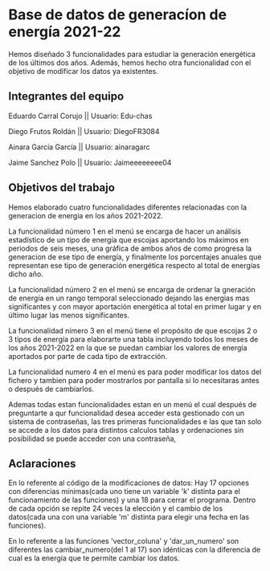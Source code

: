 # Base de datos de generacíon de energía 2021-22

Hemos diseñado 3 funcionalidades para estudiar la generación energética de los últimos dos años. Además, hemos hecho otra funcionalidad con el objetivo de modificar los datos ya existentes.


## Integrantes del equipo

Eduardo Carral Corujo || 
Usuario: Edu-chas

Diego Frutos Roldán ||
Usuario: DiegoFR3084

Ainara García García ||
Usuario: ainaragarc

Jaime Sanchez Polo ||
Usuario: Jaimeeeeeeee04


## Objetivos del trabajo
Hemos elaborado cuatro funcionalidades diferentes relacionadas con la generacion de energia en los años 2021-2022. 

La funcionalidad número 1 en el menú se encarga de hacer un análisis estadístico de un tipo de energía que escojas aportando los máximos en periodos de seis meses, una gráfica de ambos años de como progresa la generacion de ese tipo de energía, y finalmente los porcentajes anuales que representan ese tipo de generación energética respecto al total de energías dicho año.

La funcionalidad número 2 en el menú se encarga de ordenar la gneración de energía en un rango temporal seleccionado dejando las energias mas significantes y con mayor aportación energética al total en primer lugar y en último lugar las menos significantes.

La funcionalidad nímero 3 en el menú tiene el propósito de que escojas 2 o 3 tipos de energía para elaborarte una tabla incluyendo todos los meses de los años 2021-2022 en la que se puedan cambiar los valores de energía aportados por parte de cada tipo de extracción.

La funcionalidad numero 4 en el menú es para poder modificar los datos del fichero y tambien para poder mostrarlos por pantalla si lo necesitaras antes o después de cambiarlos.

Ademas todas estan funcionalidades estan en un menú el cual después de preguntarte a qur funcionalidad desea acceder esta gestionado con un sistema de contraseñas, las tres primeras funcionalidades e  las que tan solo se accede a los datos para distintos calculos tablas y ordenaciones sin posibilidad se puede acceder con una contraseña,



## Aclaraciones

En lo referente al código de la modificaciones de datos: 
Hay 17 opciones con diferencias mínimas(cada uno tiene un variable 'k' distinta para el funcionamiento de las funciones)  y una 18 para cerrar el programa. Dentro de cada opción se repite 24 veces la elección y el cambio de los datos(cada una con una variable 'm' distinta para elegir una fecha en las funciones).

En lo referente a las funciones 'vector_coluna'  y  'dar_un_numero' son diferentes las cambiar_numero(del 1 al 17) son idénticas con la diferencia de cual es la energía que te permite cambiar los datos.
